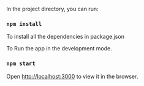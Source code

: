 In the project directory, you can run:

### `npm install`
To install all the dependencies in package.json

To Run the app in the development mode.
### `npm start`

Open [http://localhost:3000](http://localhost:3000) to view it in the browser.

